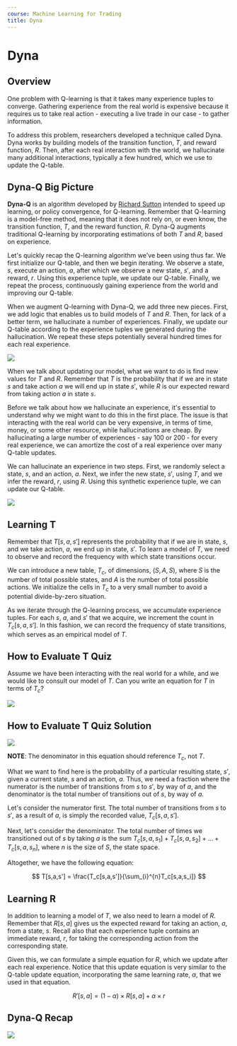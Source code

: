 ```yaml
---
course: Machine Learning for Trading
title: Dyna
---
```


# Dyna

## Overview

One problem with Q-learning is that it takes many experience tuples to converge. Gathering experience from the real world is expensive because it requires us to take real action - executing a live trade in our case - to gather information.

To address this problem, researchers developed a technique called Dyna. Dyna works by building models of the transition function, $T$, and reward function, $R$. Then, after each real interaction with the world, we hallucinate many additional interactions, typically a few hundred, which we use to update the Q-table.

## Dyna-Q Big Picture

**Dyna-Q** is an algorithm developed by [Richard Sutton](https://en.wikipedia.org/wiki/Richard_S._Sutton) intended to speed up learning, or policy convergence, for Q-learning. Remember that Q-learning is a model-free method, meaning that it does not rely on, or even know, the transition function, $T$, and the reward function, $R$. Dyna-Q augments traditional Q-learning by incorporating estimations of both $T$ and $R$, based on experience.

Let's quickly recap the Q-learning algorithm we've been using thus far. We first initialize our Q-table, and then we begin iterating. We observe a state, $s$, execute an action, $a$, after which we observe a new state, $s'$, and a reward, $r$. Using this experience tuple, we update our Q-table. Finally, we repeat the process, continuously gaining experience from the world and improving our Q-table.

When we augment Q-learning with Dyna-Q, we add three new pieces. First, we add logic that enables us to build models of $T$ and $R$. Then, for lack of a better term, we hallucinate a number of experiences. Finally, we update our Q-table according to the experience tuples we generated during the hallucination. We repeat these steps potentially several hundred times for each real experience.

![](https://assets.omscs-notes.com/images/notes/machine-learning-trading/2020-03-31-16-33-13.png)

When we talk about updating our model, what we want to do is find new values for $T$ and $R$. Remember that $T$ is the probability that if we are in state $s$ and take action $a$ we will end up in state $s'$, while $R$ is our expected reward from taking action $a$ in state $s$.

Before we talk about how we hallucinate an experience, it's essential to understand why we might want to do this in the first place. The issue is that interacting with the real world can be very expensive, in terms of time, money, or some other resource, while hallucinations are cheap. By hallucinating a large number of experiences - say 100 or 200 - for every real experience, we can amortize the cost of a real experience over many Q-table updates.

We can hallucinate an experience in two steps. First, we randomly select a state, $s$, and an action, $a$. Next, we infer the new state, $s'$, using $T$, and we infer the reward, $r$, using $R$. Using this synthetic experience tuple, we can update our Q-table.

![](https://assets.omscs-notes.com/images/notes/machine-learning-trading/2020-03-31-16-20-07.png)

## Learning T

Remember that $T[s,a,s']$ represents the probability that if we are in state, $s$, and we take action, $a$, we end up in state, $s'$. To learn a model of $T$, we need to observe and record the frequency with which state transitions occur.

We can introduce a new table, $T_c$, of dimensions, $(S,A,S)$, where $S$ is the number of total possible states, and $A$ is the number of total possible actions. We initialize the cells in $T_c$ to a very small number to avoid a potential divide-by-zero situation.

As we iterate through the Q-learning process, we accumulate experience tuples. For each $s$, $a$, and $s'$ that we acquire, we increment the count in $T_c[s, a, s']$. In this fashion, we can record the frequency of state transitions, which serves as an empirical model of $T$.

## How to Evaluate T Quiz

Assume we have been interacting with the real world for a while, and we would like to consult our model of $T$. Can you write an equation for $T$ in terms of $T_c$?

![](https://assets.omscs-notes.com/images/notes/machine-learning-trading/2020-03-31-22-24-00.png)

## How to Evaluate T Quiz Solution

![](https://assets.omscs-notes.com/images/notes/machine-learning-trading/2020-03-31-22-28-58.png)

**NOTE**: The denominator in this equation should reference $T_c$, not $T$.

What we want to find here is the probability of a particular resulting state, $s'$, given a current state, $s$ and an action, $a$. Thus, we need a fraction where the numerator is the number of transitions from $s$ to $s'$, by way of $a$, and the denominator is the total number of transitions out of $s$, by way of $a$.

Let's consider the numerator first. The total number of transitions from $s$ to $s'$, as a result of $a$, is simply the recorded value, $T_c[s,a,s']$.

Next, let's consider the denominator. The total number of times we transitioned out of $s$ by taking $a$ is the sum $T_c[s,a,s_1] + T_c[s,a,s_2] + ... + T_c[s,a,s_n]$, where $n$ is the size of $S$, the state space.

Altogether, we have the following equation:

$$
T[s,a,s'] = \frac{T_c[s,a,s']}{\sum_{i}^{n}T_c[s,a,s_i]}
$$

## Learning R

In addition to learning a model of $T$, we also need to learn a model of $R$. Remember that $R[s,a]$ gives us the expected reward for taking an action, $a$, from a state, $s$. Recall also that each experience tuple contains an immediate reward, $r$, for taking the corresponding action from the corresponding state.

Given this, we can formulate a simple equation for $R$, which we update after each real experience. Notice that this update equation is very similar to the Q-table update equation, incorporating the same learning rate, $\alpha$, that we used in that equation.

$$
R'[s,a] = (1 - \alpha) \times R[s,a] + \alpha \times r
$$

## Dyna-Q Recap

![](https://assets.omscs-notes.com/images/notes/machine-learning-trading/2020-03-31-22-55-45.png)
